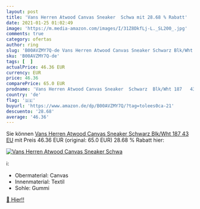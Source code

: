 ```yaml
---
layout: post
title: 'Vans Herren Atwood Canvas Sneaker  Schwa mit 28.68 % Rabatt'
date: 2021-01-25 01:02:49
image: 'https://m.media-amazon.com/images/I/31Z8DkfLj-L._SL200_.jpg'
comments: true
category: ofertas
author: ring
slug: 'B00AVZMY7Q-de Vans Herren Atwood Canvas Sneaker Schwarz Blk/Wht 187 43 EU'
sku: 'B00AVZMY7Q-de'
tags: [  ]
actualPrice: 46.36 EUR
currency: EUR
price: 46.36
comparePrice: 65.0 EUR
prodname: 'Vans Herren Atwood Canvas Sneaker  Schwarz  Blk/Wht 187   43 EU'
country: 'de'
flag: '🇩🇪'
buyurl: 'https://www.amazon.de/dp/B00AVZMY7Q/?tag=tolees0ca-21'
descuento: '28.68'
average: '46.36'
---
```


Sie können [Vans Herren Atwood Canvas Sneaker  Schwarz  Blk/Wht 187   43 EU](https://www.amazon.de/dp/B00AVZMY7Q/?tag=tolees0ca-21) mit Preis 46.36 EUR (original: 65.0 EUR) 28.68 % Rabatt hier:

[![Vans Herren Atwood Canvas Sneaker  Schwa](https://m.media-amazon.com/images/I/31Z8DkfLj-L._SL200_.jpg)](https://www.amazon.de/dp/B00AVZMY7Q/?tag=tolees0ca-21)

ℹ️:

- Obermaterial: Canvas
- Innenmaterial: Textil
- Sohle: Gummi

[🛒 Hier!!](https://www.amazon.de/dp/B00AVZMY7Q/?tag=tolees0ca-21)
